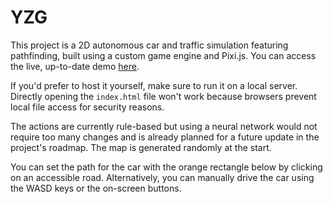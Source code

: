 # YZG
This project is a 2D autonomous car and traffic simulation featuring pathfinding, built using a custom game engine and Pixi.js.
You can access the live, up-to-date demo [here](https://bilis.im/yzg/src).  

If you'd prefer to host it yourself, make sure to run it on a local server. Directly opening the `index.html` file won't work because browsers prevent local file access for security reasons.

The actions are currently rule-based but using a neural network would not require too many changes and is already planned for a future update in the project's roadmap. The map is generated randomly at the start.

You can set the path for the car with the orange rectangle below by clicking on an accessible road. Alternatively, you can manually drive the car using the WASD keys or the on-screen buttons.